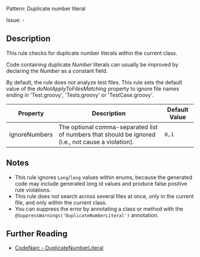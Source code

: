 Pattern: Duplicate number literal

Issue: -

## Description

This rule checks for duplicate number literals within the current class.

Code containing duplicate *Number* literals can usually be improved by declaring the *Number* as a constant field.

By default, the rule does not analyze test files. This rule sets the default value of the *doNotApplyToFilesMatching* property to ignore file names ending in 'Test.groovy', 'Tests.groovy' or 'TestCase.groovy'.

| **Property**  | **Description**                                                                                    | **Default Value** |
| --- | --- | --- |
| ignoreNumbers | The optional comma-separated list of numbers that should be ignored (i.e., not cause a violation). | `0,1`             |

## Notes

-   This rule ignores `Long`/`long` values within enums, because the generated code may include generated long id values and produce false positive rule violations.
-   This rule does not search across several files at once, only in the current file, and only within the current class.
-   You can suppress the error by annotating a class or method with the `@SuppressWarnings('DuplicateNumberLiteral')` annotation.

## Further Reading

* [CodeNarc - DuplicateNumberLiteral](https://codenarc.github.io/CodeNarc/codenarc-rules-dry.html#duplicatenumberliteral-rule)